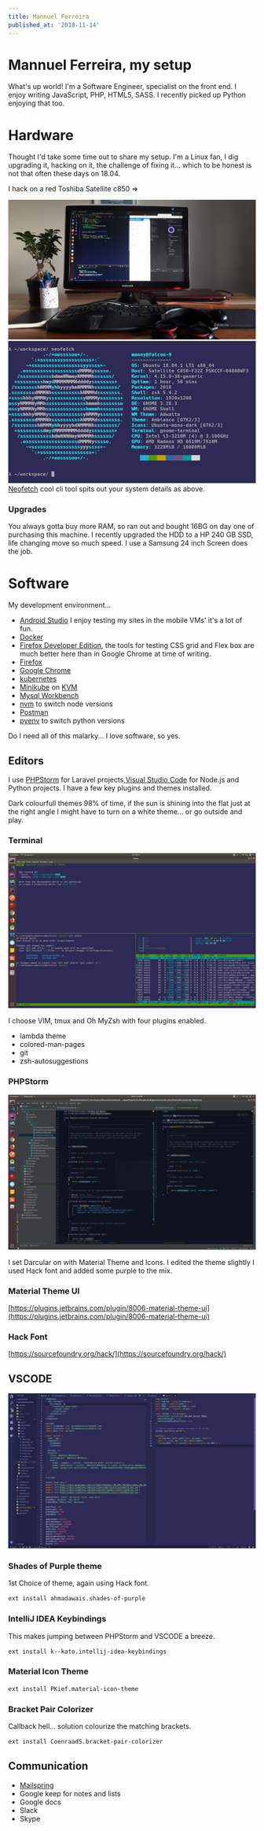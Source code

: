 ```yaml
---
title: Mannuel Ferreira
published_at: '2018-11-14'
---
```


# Mannuel Ferreira, my setup

What's up world! I'm a Software Engineer, specialist on the front end. I enjoy writing JavaScript, PHP, HTML5, SASS. I recently picked up Python enjoying that too. 

# Hardware

Thought I'd take some time out to share my setup. I'm a Linux fan, I dig upgrading it, hacking on it, the challenge of fixing it... which to be honest is not that often these days on 18.04.

I hack on a red Toshiba Satellite c850 =>

![MyMachine](images/desk.jpg)
![MyMachine](images/machine.png)
[Neofetch](https://github.com/dylanaraps/neofetch) cool cli tool spits out your system details as above.

### Upgrades
You always gotta buy more RAM, so ran out and bought 16BG on day one of purchasing this machine. I recently upgraded the HDD to a HP 240 GB SSD, life changing move so much speed. I use a Samsung 24 inch Screen does the job.

# Software

My development environment...

* [Android Studio](https://developer.android.com/studio/) I enjoy testing my sites in the mobile VMs' it's a lot of fun.
* [Docker](https://www.docker.com/)
* [Firefox Developer Edition](https://www.mozilla.org/en-US/firefox/developer/), the tools for testing CSS grid and Flex box are much better here than in Google Chrome at time of writing.
* [Firefox](https://www.mozilla.org/en-US/firefox/new/)
* [Google Chrome](https://www.google.com/chrome)
* [kubernetes](https://kubernetes.io/)
* [Minikube](https://kubernetes.io/docs/tasks/tools/install-minikube/) on [KVM](https://www.linux-kvm.org/page/Main_Page)
* [Mysql Workbench](https://www.mysql.com/products/workbench/)
* [nvm](https://github.com/creationix/nvm) to switch node versions
* [Postman](https://www.getpostman.com/)
* [pyenv](https://github.com/pyenv/pyenv) to switch python versions


Do I need all of this malarky... I love software, so yes.

## Editors

I use [PHPStorm](https://www.jetbrains.com/phpstorm) for Laravel projects,[Visual Studio Code](https://code.visualstudio.com/) for Node.js and Python projects. I have a few key plugins and themes installed. 

Dark colourfull themes 98% of time, if the sun is shining into the flat just at the right angle I might have to turn on a white theme... or go outside and play.

### Terminal

![terminal](images/terminal.png)

I choose VIM, tmux and Oh MyZsh  with four plugins enabled.

* lambda theme
* colored-man-pages
* git
* zsh-autosuggestions

### PHPStorm
![phpstorm](images/phpstorm.png)

I set Darcular on with Material Theme and Icons. I edited the theme slightly I used Hack font and added some purple to the mix.

### Material Theme UI
[https://plugins.jetbrains.com/plugin/8006-material-theme-ui](https://plugins.jetbrains.com/plugin/8006-material-theme-ui)

### Hack Font
[https://sourcefoundry.org/hack/](https://sourcefoundry.org/hack/)

## VSCODE 
![vscode](images/vscode.png)

### Shades of Purple theme

1st Choice of theme, again using Hack font.

```bash
ext install ahmadawais.shades-of-purple
```

### IntelliJ IDEA Keybindings

This makes jumping between PHPStorm and VSCODE a breeze.

```bash
ext install k--kato.intellij-idea-keybindings
```

###  Material Icon Theme

```bash
ext install PKief.material-icon-theme
```

### Bracket Pair Colorizer

Callback hell... solution colourize the matching brackets.

```bash
ext install CoenraadS.bracket-pair-colorizer
```

## Communication

* [Mailspring](https://getmailspring.com/)
* Google keep for notes and lists
* Google docs
* Slack
* Skype

